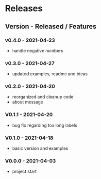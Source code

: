 # Releases
## Version - Released / Features

### v0.4.0 - 2021-04-23
- handle negative numbers
### v0.3.0 - 2021-04-27
- updated examples, readme and ideas
### v0.2.0 - 2021-04-20
- reorganized and cleanup code
- about message
### V0.1.1 - 2021-04-20
- bug fix regarding too long labels
### V0.1.0 - 2021-04-18
- basic version and examples
### V0.0.0 - 2021-04-03 
- project start